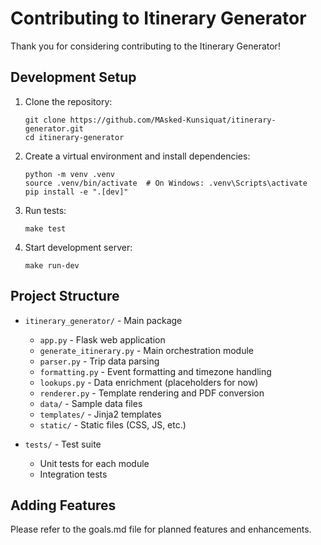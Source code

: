 # Contributing to Itinerary Generator

Thank you for considering contributing to the Itinerary Generator!

## Development Setup

1. Clone the repository:
   ```
   git clone https://github.com/MAsked-Kunsiquat/itinerary-generator.git
   cd itinerary-generator
   ```

2. Create a virtual environment and install dependencies:
   ```
   python -m venv .venv
   source .venv/bin/activate  # On Windows: .venv\Scripts\activate
   pip install -e ".[dev]"
   ```

3. Run tests:
   ```
   make test
   ```

4. Start development server:
   ```
   make run-dev
   ```

## Project Structure

- `itinerary_generator/` - Main package
  - `app.py` - Flask web application
  - `generate_itinerary.py` - Main orchestration module
  - `parser.py` - Trip data parsing
  - `formatting.py` - Event formatting and timezone handling
  - `lookups.py` - Data enrichment (placeholders for now)
  - `renderer.py` - Template rendering and PDF conversion
  - `data/` - Sample data files
  - `templates/` - Jinja2 templates
  - `static/` - Static files (CSS, JS, etc.)

- `tests/` - Test suite
  - Unit tests for each module
  - Integration tests

## Adding Features

Please refer to the goals.md file for planned features and enhancements.
